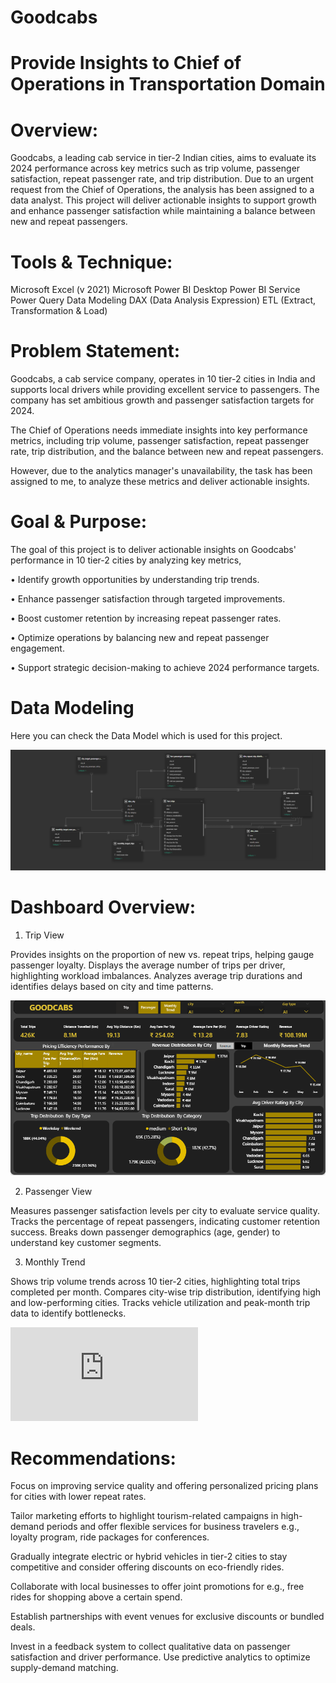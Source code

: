 #  Goodcabs
#  Provide Insights to Chief of Operations in Transportation Domain
#  Overview:
Goodcabs, a leading cab service in tier-2 Indian cities, aims to evaluate its 2024 performance across key metrics such as trip volume, passenger satisfaction, repeat passenger rate, and trip distribution. Due to an urgent request from the Chief of Operations, the analysis has been assigned to a data analyst. This project will deliver actionable insights to support growth and enhance passenger satisfaction while maintaining a balance between new and repeat passengers.

#  Tools & Technique:

Microsoft Excel (v 2021)
Microsoft Power BI Desktop
Power BI Service
Power Query
Data Modeling
DAX (Data Analysis Expression)
ETL (Extract, Transformation & Load)

#  Problem Statement:
Goodcabs, a cab service company, operates in 10 tier-2 cities in India and supports local drivers while providing excellent service to passengers. The company has set ambitious growth and passenger satisfaction targets for 2024.

The Chief of Operations needs immediate insights into key performance metrics, including trip volume, passenger satisfaction, repeat passenger rate, trip distribution, and the balance between new and repeat passengers.

However, due to the analytics manager's unavailability, the task has been assigned to me, to analyze these metrics and deliver actionable insights.

#  Goal & Purpose:
The goal of this project is to deliver actionable insights on Goodcabs' performance in 10 tier-2 cities by analyzing key metrics,

• Identify growth opportunities by understanding trip trends.

• Enhance passenger satisfaction through targeted improvements.

• Boost customer retention by increasing repeat passenger rates.

• Optimize operations by balancing new and repeat passenger engagement.

• Support strategic decision-making to achieve 2024 performance targets.

#  Data Modeling
Here you can check the Data Model which is used for this project.

![data_model](https://github.com/Shumaila-Hasan/Goodcabs/blob/main/goodcabs_data_Model.png)

#  Dashboard Overview:

1.  Trip View

Provides insights on the proportion of new vs. repeat trips, helping gauge passenger loyalty. Displays the average number of trips per driver, highlighting workload imbalances. Analyzes average trip durations and identifies delays based on city and time patterns.

![Trip_View](https://github.com/Shumaila-Hasan/Goodcabs/blob/main/Trip_View.png)

2.   Passenger View

Measures passenger satisfaction levels per city to evaluate service quality. Tracks the percentage of repeat passengers, indicating customer retention success. Breaks down passenger demographics (age, gender) to understand key customer segments.


3.   Monthly Trend

Shows trip volume trends across 10 tier-2 cities, highlighting total trips completed per month. Compares city-wise trip distribution, identifying high and low-performing cities. Tracks vehicle utilization and peak-month trip data to identify bottlenecks.


![GOODCAB](https://github.com/Shumaila-Hasan/Goodcabs/blob/main/Goodcabs.pdf)


#  Recommendations:

Focus on improving service quality and offering personalized pricing plans for cities with lower repeat rates.

Tailor marketing efforts to highlight tourism-related campaigns in high-demand periods and offer flexible services for business travelers e.g., loyalty program, ride packages for conferences.

Gradually integrate electric or hybrid vehicles in tier-2 cities to stay competitive and consider offering discounts on eco-friendly rides.

Collaborate with local businesses to offer joint promotions for e.g., free rides for shopping above a certain spend.

Establish partnerships with event venues for exclusive discounts or bundled deals.

Invest in a feedback system to collect qualitative data on passenger satisfaction and driver performance. Use predictive analytics to optimize supply-demand matching.


